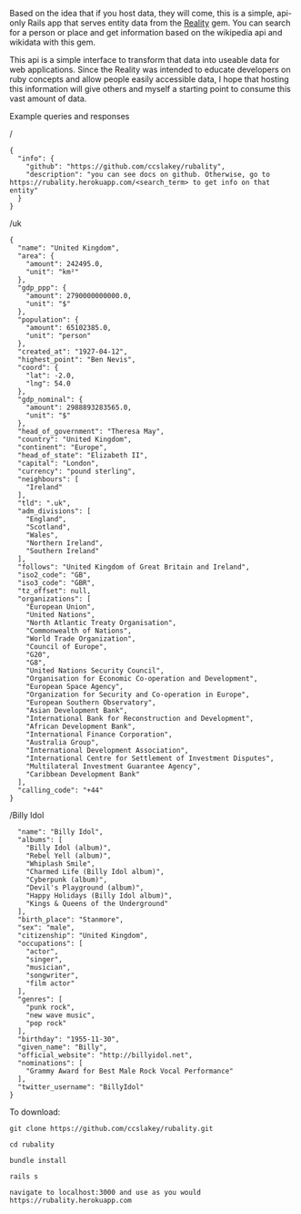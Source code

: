 Based on the idea that if you host data, they will come, this is a simple, api-only Rails app that serves entity data from the [Reality](https://github.com/molybdenum-99/reality) gem. You can search for a person or place and get information based on the wikipedia api and wikidata with this gem. 

This api is a simple interface to transform that data into useable data for web applications. Since the Reality was intended to educate developers on ruby concepts and allow people easily accessible data, I hope that hosting this information will give others and myself a starting point to consume this vast amount of data.

Example queries and responses

/
 
```
{
  "info": {
    "github": "https://github.com/ccslakey/rubality",
    "description": "you can see docs on github. Otherwise, go to https://rubality.herokuapp.com/<search_term> to get info on that entity"
  }
}
```
/uk 

```
{
  "name": "United Kingdom",
  "area": {
    "amount": 242495.0,
    "unit": "km²"
  },
  "gdp_ppp": {
    "amount": 2790000000000.0,
    "unit": "$"
  },
  "population": {
    "amount": 65102385.0,
    "unit": "person"
  },
  "created_at": "1927-04-12",
  "highest_point": "Ben Nevis",
  "coord": {
    "lat": -2.0,
    "lng": 54.0
  },
  "gdp_nominal": {
    "amount": 2988893283565.0,
    "unit": "$"
  },
  "head_of_government": "Theresa May",
  "country": "United Kingdom",
  "continent": "Europe",
  "head_of_state": "Elizabeth II",
  "capital": "London",
  "currency": "pound sterling",
  "neighbours": [
    "Ireland"
  ],
  "tld": ".uk",
  "adm_divisions": [
    "England",
    "Scotland",
    "Wales",
    "Northern Ireland",
    "Southern Ireland"
  ],
  "follows": "United Kingdom of Great Britain and Ireland",
  "iso2_code": "GB",
  "iso3_code": "GBR",
  "tz_offset": null,
  "organizations": [
    "European Union",
    "United Nations",
    "North Atlantic Treaty Organisation",
    "Commonwealth of Nations",
    "World Trade Organization",
    "Council of Europe",
    "G20",
    "G8",
    "United Nations Security Council",
    "Organisation for Economic Co-operation and Development",
    "European Space Agency",
    "Organization for Security and Co-operation in Europe",
    "European Southern Observatory",
    "Asian Development Bank",
    "International Bank for Reconstruction and Development",
    "African Development Bank",
    "International Finance Corporation",
    "Australia Group",
    "International Development Association",
    "International Centre for Settlement of Investment Disputes",
    "Multilateral Investment Guarantee Agency",
    "Caribbean Development Bank"
  ],
  "calling_code": "+44"
}
```
/Billy Idol

```
  "name": "Billy Idol",
  "albums": [
    "Billy Idol (album)",
    "Rebel Yell (album)",
    "Whiplash Smile",
    "Charmed Life (Billy Idol album)",
    "Cyberpunk (album)",
    "Devil's Playground (album)",
    "Happy Holidays (Billy Idol album)",
    "Kings & Queens of the Underground"
  ],
  "birth_place": "Stanmore",
  "sex": "male",
  "citizenship": "United Kingdom",
  "occupations": [
    "actor",
    "singer",
    "musician",
    "songwriter",
    "film actor"
  ],
  "genres": [
    "punk rock",
    "new wave music",
    "pop rock"
  ],
  "birthday": "1955-11-30",
  "given_name": "Billy",
  "official_website": "http://billyidol.net",
  "nominations": [
    "Grammy Award for Best Male Rock Vocal Performance"
  ],
  "twitter_username": "BillyIdol"
}
```

To download:

```
git clone https://github.com/ccslakey/rubality.git

cd rubality

bundle install

rails s

navigate to localhost:3000 and use as you would https://rubality.herokuapp.com
```